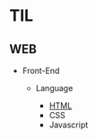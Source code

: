 # TIL
## WEB
<ul>
    <li>Front-End</li>
    <ul>
        <li>Language</li>
        <ul>
            <li><a href="https://github.com/littleduck1219/TIL/tree/main/WEB/Front-End/Language/HTML">HTML</a></li>
            <li>CSS</li>
            <li>Javascript</li>
        </ul>
    </ul>
</ul>
